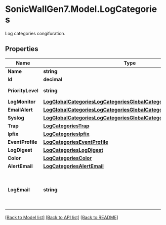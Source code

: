 # SonicWallGen7.Model.LogCategories
Log categories congifuration.

## Properties

Name | Type | Description | Notes
------------ | ------------- | ------------- | -------------
**Name** | **string** | Name. | 
**Id** | **decimal** | ID. | [optional] 
**PriorityLevel** | **string** | Set priority level. | [optional] 
**LogMonitor** | [**LogGlobalCategoriesLogCategoriesGlobalCategoryAttributeLogMonitor**](LogGlobalCategoriesLogCategoriesGlobalCategoryAttributeLogMonitor.md) |  | [optional] 
**EmailAlert** | [**LogGlobalCategoriesLogCategoriesGlobalCategoryAttributeEmailAlert**](LogGlobalCategoriesLogCategoriesGlobalCategoryAttributeEmailAlert.md) |  | [optional] 
**Syslog** | [**LogGlobalCategoriesLogCategoriesGlobalCategoryAttributeSyslog**](LogGlobalCategoriesLogCategoriesGlobalCategoryAttributeSyslog.md) |  | [optional] 
**Trap** | [**LogCategoriesTrap**](LogCategoriesTrap.md) |  | [optional] 
**Ipfix** | [**LogCategoriesIpfix**](LogCategoriesIpfix.md) |  | [optional] 
**EventProfile** | [**LogCategoriesEventProfile**](LogCategoriesEventProfile.md) |  | [optional] 
**LogDigest** | [**LogCategoriesLogDigest**](LogCategoriesLogDigest.md) |  | [optional] 
**Color** | [**LogCategoriesColor**](LogCategoriesColor.md) |  | [optional] 
**AlertEmail** | [**LogCategoriesAlertEmail**](LogCategoriesAlertEmail.md) |  | [optional] 
**LogEmail** | **string** | Set e-mail address to send log of this category to. | [optional] 

[[Back to Model list]](../README.md#documentation-for-models) [[Back to API list]](../README.md#documentation-for-api-endpoints) [[Back to README]](../README.md)

